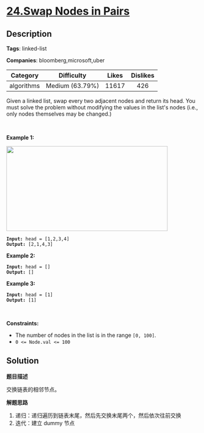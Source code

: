 # [24.Swap Nodes in Pairs](https://leetcode.com/problems/swap-nodes-in-pairs/description/)

## Description

**Tags**: linked-list

**Companies**: bloomberg,microsoft,uber

| Category | Difficulty | Likes | Dislikes |
| :------: | :--------: | :---: | :------: |
| algorithms | Medium (63.79%) | 11617 | 426 |

<p>Given a&nbsp;linked list, swap every two adjacent nodes and return its head. You must solve the problem without&nbsp;modifying the values in the list&#39;s nodes (i.e., only nodes themselves may be changed.)</p>
<p>&nbsp;</p>
<p><strong class="example">Example 1:</strong></p>
<img alt="" src="https://assets.leetcode.com/uploads/2020/10/03/swap_ex1.jpg" style="width: 422px; height: 222px;" />
<pre><code><strong>Input:</strong> head = [1,2,3,4]
<strong>Output:</strong> [2,1,4,3]</code></pre>
<p><strong class="example">Example 2:</strong></p>
<pre><code><strong>Input:</strong> head = []
<strong>Output:</strong> []</code></pre>
<p><strong class="example">Example 3:</strong></p>
<pre><code><strong>Input:</strong> head = [1]
<strong>Output:</strong> [1]</code></pre>
<p>&nbsp;</p>
<p><strong>Constraints:</strong></p>
<ul>
  <li>The number of nodes in the&nbsp;list&nbsp;is in the range <code>[0, 100]</code>.</li>
  <li><code>0 &lt;= Node.val &lt;= 100</code></li>
</ul>

## Solution

**题目描述**

交换链表的相邻节点。

**解题思路**

1. 递归：递归遍历到链表末尾，然后先交换末尾两个，然后依次往前交换
2. 迭代：建立 dummy 节点

